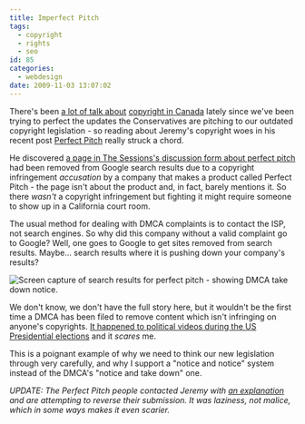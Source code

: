 ```yaml
---
title: Imperfect Pitch
tags:
  - copyright
  - rights
  - seo
id: 85
categories:
  - webdesign
date: 2009-11-03 13:07:02
---
```


There's been [a lot of talk about](http://www.speakoutoncopyright.ca/) [copyright in Canada](http://www.faircopyrightforcanada.ca/) lately since we've been trying to perfect the updates the Conservatives are pitching to our outdated copyright legislation - so reading about Jeremy's copyright woes in his recent post [Perfect Pitch](http://adactio.com/journal/1623/) really struck a chord.

He discovered [a page in The Sessions's discussion form about perfect pitch](http://www.thesession.org/discussions/display/21250) had been removed from Google search results due to a copyright infringement _accusation_ by a company that makes a product called Perfect Pitch - the page isn't about the product and, in fact, barely mentions it. So there _wasn't_ a copyright infringement but fighting it might require someone to show up in a California court room.

The usual method for dealing with DMCA complaints is to contact the ISP, not search engines. So why did this company without a valid complaint go to Google? Well, one goes to Google to get sites removed from search results. Maybe... search results where it is pushing down your company's results?

![Screen capture of search results for perfect pitch - showing DMCA take down notice.](http://farm4.static.flickr.com/3518/4072428493_b8a99df965_o.jpg "Screen capture of search results for perfect pitch - showing DMCA take down notice.")

We don't know, we don't have the full story here, but it wouldn't be the first time a DMCA has been filed to remove content which isn't infringing on anyone's copyrights. [It happened to political videos during the US Presidential elections](http://www.eff.org/deeplinks/2008/10/mccain-campaign-feels-dmca-sting) and it _scares_ me.

This is a poignant example of why we need to think our new legislation through very carefully, and why I support a "notice and notice" system instead of the DMCA's "notice and take down" one.

_UPDATE: The Perfect Pitch people contacted Jeremy with [an explanation](http://adactio.com/journal/1624/) and are attempting to reverse their submission. It was laziness, not malice, which in some ways makes it even scarier._